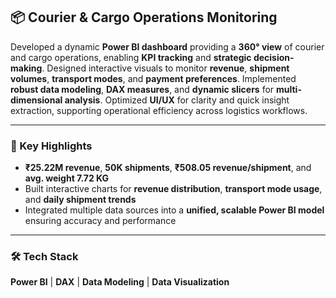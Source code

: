 ## 📦 Courier & Cargo Operations Monitoring 
Developed a dynamic **Power BI dashboard** providing a **360° view** of courier and cargo operations, enabling **KPI tracking** and **strategic decision-making**. Designed interactive visuals to monitor **revenue**, **shipment volumes**, **transport modes**, and **payment preferences**. Implemented **robust data modeling**, **DAX measures**, and **dynamic slicers** for **multi-dimensional analysis**. Optimized **UI/UX** for clarity and quick insight extraction, supporting operational efficiency across logistics workflows.  

---

### 🔹 Key Highlights  
- **₹25.22M revenue**, **50K shipments**, **₹508.05 revenue/shipment**, and **avg. weight 7.72 KG**  
- Built interactive charts for **revenue distribution**, **transport mode usage**, and **daily shipment trends**  
- Integrated multiple data sources into a **unified, scalable Power BI model** ensuring accuracy and performance  

---

### 🛠 Tech Stack  
**Power BI** | **DAX** | **Data Modeling** | **Data Visualization**
